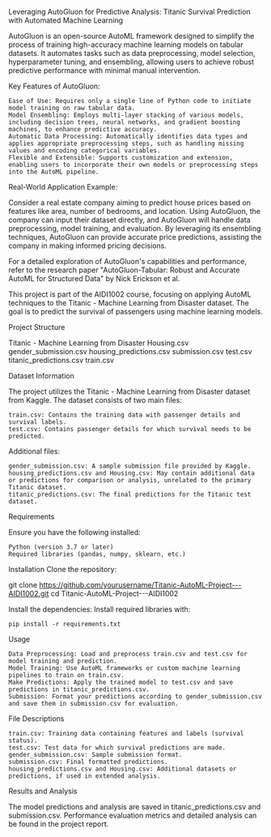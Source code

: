 Leveraging AutoGluon for Predictive Analysis: Titanic Survival Prediction with Automated Machine Learning 

AutoGluon is an open-source AutoML framework designed to simplify the process of training high-accuracy machine learning models on tabular datasets. It automates tasks such as data preprocessing, model selection, hyperparameter tuning, and ensembling, allowing users to achieve robust predictive performance with minimal manual intervention.

Key Features of AutoGluon:

    Ease of Use: Requires only a single line of Python code to initiate model training on raw tabular data.
    Model Ensembling: Employs multi-layer stacking of various models, including decision trees, neural networks, and gradient boosting machines, to enhance predictive accuracy.
    Automatic Data Processing: Automatically identifies data types and applies appropriate preprocessing steps, such as handling missing values and encoding categorical variables.
    Flexible and Extensible: Supports customization and extension, enabling users to incorporate their own models or preprocessing steps into the AutoML pipeline.

Real-World Application Example:

Consider a real estate company aiming to predict house prices based on features like area, number of bedrooms, and location. Using AutoGluon, the company can input their dataset directly, and AutoGluon will handle data preprocessing, model training, and evaluation. By leveraging its ensembling techniques, AutoGluon can provide accurate price predictions, assisting the company in making informed pricing decisions.

For a detailed exploration of AutoGluon's capabilities and performance, refer to the research paper "AutoGluon-Tabular: Robust and Accurate AutoML for Structured Data" by Nick Erickson et al.

This project is part of the AIDI1002 course, focusing on applying AutoML techniques to the Titanic - Machine Learning from Disaster dataset. The goal is to predict the survival of passengers using machine learning models.

Project Structure

Titanic - Machine Learning from Disaster
Housing.csv 
gender_submission.csv
housing_predictions.csv
submission.csv 
test.csv 
titanic_predictions.csv 
train.csv 

Dataset Information

The project utilizes the Titanic - Machine Learning from Disaster dataset from Kaggle. The dataset consists of two main files:

    train.csv: Contains the training data with passenger details and survival labels.
    test.csv: Contains passenger details for which survival needs to be predicted.

Additional files:

    gender_submission.csv: A sample submission file provided by Kaggle.
    housing_predictions.csv and Housing.csv: May contain additional data or predictions for comparison or analysis, unrelated to the primary Titanic dataset.
    titanic_predictions.csv: The final predictions for the Titanic test dataset.

Requirements

Ensure you have the following installed:

    Python (version 3.7 or later)
    Required libraries (pandas, numpy, sklearn, etc.)

Installation
Clone the repository:

git clone https://github.com/yourusername/Titanic-AutoML-Project---AIDI1002.git
cd Titanic-AutoML-Project---AIDI1002

Install the dependencies: Install required libraries with:

    pip install -r requirements.txt

Usage

    Data Preprocessing: Load and preprocess train.csv and test.csv for model training and prediction.
    Model Training: Use AutoML frameworks or custom machine learning pipelines to train on train.csv.
    Make Predictions: Apply the trained model to test.csv and save predictions in titanic_predictions.csv.
    Submission: Format your predictions according to gender_submission.csv and save them in submission.csv for evaluation.

File Descriptions

    train.csv: Training data containing features and labels (survival status).
    test.csv: Test data for which survival predictions are made.
    gender_submission.csv: Sample submission format.
    submission.csv: Final formatted predictions.
    housing_predictions.csv and Housing.csv: Additional datasets or predictions, if used in extended analysis.

Results and Analysis

The model predictions and analysis are saved in titanic_predictions.csv and submission.csv. Performance evaluation metrics and detailed analysis can be found in the project report. 
